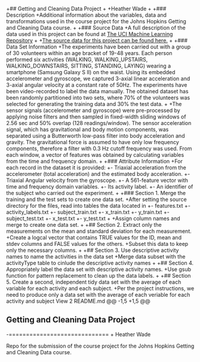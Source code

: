 +## Getting and Cleaning Data Project
 +
 +Heather Wade
 +
 +### Description
 +Additional information about the variables, data and transformations used in the course project for the Johns Hopkins Getting and Cleaning Data course.
 +
 +### Source Data
 +A full description of the data used in this project can be found at [The UCI Machine Learning Repository](http://archive.ics.uci.edu/ml/datasets/Human+Activity+Recognition+Using+Smartphones)
 +
 +[The source data for this project can be found here.](https://d396qusza40orc.cloudfront.net/getdata%2Fprojectfiles%2FUCI%20HAR%20Dataset.zip)
 +
 +### Data Set Information
 +The experiments have been carried out with a group of 30 volunteers within an age bracket of 19-48 years. Each person performed six activities (WALKING, WALKING_UPSTAIRS, WALKING_DOWNSTAIRS, SITTING, STANDING, LAYING) wearing a smartphone (Samsung Galaxy S II) on the waist. Using its embedded accelerometer and gyroscope, we captured 3-axial linear acceleration and 3-axial angular velocity at a constant rate of 50Hz. The experiments have been video-recorded to label the data manually. The obtained dataset has been randomly partitioned into two sets, where 70% of the volunteers was selected for generating the training data and 30% the test data. 
 +
 +The sensor signals (accelerometer and gyroscope) were pre-processed by applying noise filters and then sampled in fixed-width sliding windows of 2.56 sec and 50% overlap (128 readings/window). The sensor acceleration signal, which has gravitational and body motion components, was separated using a Butterworth low-pass filter into body acceleration and gravity. The gravitational force is assumed to have only low frequency components, therefore a filter with 0.3 Hz cutoff frequency was used. From each window, a vector of features was obtained by calculating variables from the time and frequency domain.
 +
 +### Attribute Information
 +For each record in the dataset it is provided: 
 +- Triaxial acceleration from the accelerometer (total acceleration) and the estimated body acceleration. 
 +- Triaxial Angular velocity from the gyroscope. 
 +- A 561-feature vector with time and frequency domain variables. 
 +- Its activity label. 
 +- An identifier of the subject who carried out the experiment.
 +
 +### Section 1. Merge the training and the test sets to create one data set.
 +After setting the source directory for the files, read into tables the data located in
 +- features.txt
 +- activity_labels.txt
 +- subject_train.txt
 +- x_train.txt
 +- y_train.txt
 +- subject_test.txt
 +- x_test.txt
 +- y_test.txt
 +
 +Assign column names and merge to create one data set.
 +
 +## Section 2. Extract only the measurements on the mean and standard deviation for each measurement. 
 +Create a logcal vector that contains TRUE values for the ID, mean and stdev columns and FALSE values for the others.
 +Subset this data to keep only the necessary columns.
 +
 +## Section 3. Use descriptive activity names to name the activities in the data set
 +Merge data subset with the activityType table to cinlude the descriptive activity names
 +
 +## Section 4. Appropriately label the data set with descriptive activity names.
 +Use gsub function for pattern replacement to clean up the data labels.
 +
 +## Section 5. Create a second, independent tidy data set with the average of each variable for each activity and each subject. 
 +Per the project instructions, we need to produce only a data set with the average of each veriable for each activity and subject
 View 2  README.md
@@ -1,5 +1,5 @@
  ## Getting and Cleaning Data Project
 -=============================
 +
  Heather Wade
  
  Repo for the submission of the course project for the Johns Hopkins Getting and Cleaning Data course.

